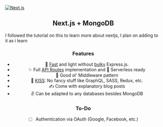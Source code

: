 [![Next.js](https://assets.zeit.co/image/upload/v1538361091/repositories/next-js/next-js.png)](https://nextjs.org)
<h2 align="center">Next.js + MongoDB</h2>

I followed the tutorial on this to learn more about nextjs, I plan on adding to it as i learn

<div align="center">
  
<h3 align="center">Features</h3>

<div align="center">

  - 🐇 [Fast](https://github.com/fastify/benchmarks#benchmarks) and light without [bulky](https://bundlephobia.com/result?p=express@4.17.1) Express.js.
  - ✨ Full [API Routes](https://nextjs.org/blog/next-9#api-routes) implementation and 👻 Serverless ready
  - 🤠 Good ol' Middleware pattern
  - 💋 [KISS](https://en.wikipedia.org/wiki/KISS_principle): No fancy stuff like GraphQL, SASS, Redux, etc.
  - ✍️ Come with explanatory blog posts
  - ✌️ Can be adapted to any databases besides MongoDB

</div>

<h3 align="center">To-Do</h3>

- [ ] Authentication via OAuth (Google, Facebook, etc.)

</div>
